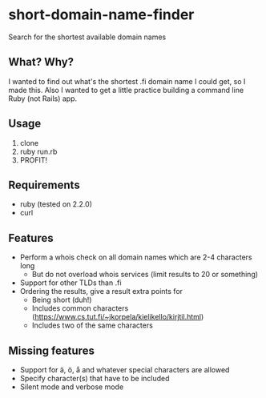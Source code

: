 # short-domain-name-finder
Search for the shortest available domain names

## What? Why?
I wanted to find out what's the shortest .fi domain name I could get,
so I made this. Also I wanted to get a little practice building a
command line Ruby (not Rails) app.

## Usage
1. clone
2. ruby run.rb
3. PROFIT!

## Requirements
 * ruby (tested on 2.2.0)
 * curl

## Features
 * Perform a whois check on all domain names which are 2-4 characters long
   * But do not overload whois services (limit results to 20 or something)
 * Support for other TLDs than .fi
 * Ordering the results, give a result extra points for
   * Being short (duh!)
   * Includes common characters (https://www.cs.tut.fi/~jkorpela/kielikello/kirjtil.html)
   * Includes two of the same characters

## Missing features
* Support for ä, ö, å and whatever special characters are allowed
* Specify character(s) that have to be included
* Silent mode and verbose mode
